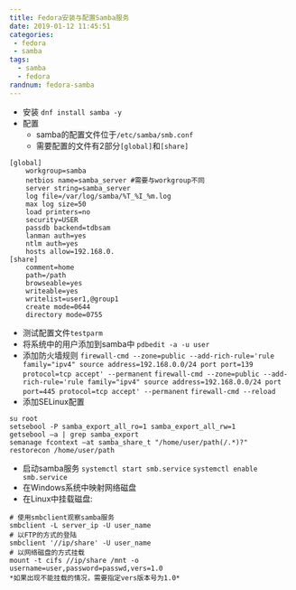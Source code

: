 ```yaml
---
title: Fedora安装与配置Samba服务
date: 2019-01-12 11:45:51
categories: 
 - fedora
 - samba
tags:
  - samba
  - fedora
randnum: fedora-samba
---
```

- 安装
`dnf install samba -y`
- 配置
  - samba的配置文件位于`/etc/samba/smb.conf`
  - 需要配置的文件有2部分`[global]`和`[share]`
<!--more-->
```
[global]
	workgroup=samba
	netbios name=samba_server #需要与workgroup不同
	server string=samba_server
	log file=/var/log/samba/%T_%I_%m.log
	max log size=50
	load printers=no
	security=USER
	passdb backend=tdbsam
	lanman auth=yes
	ntlm auth=yes	
	hosts allow=192.168.0.
[share]
	comment=home
	path=/path
	browseable=yes
	writeable=yes
	writelist=user1,@group1
	create mode=0644
	directory mode=0755
```
  - 测试配置文件`testparm`
  - 将系统中的用户添加到samba中
  `pdbedit -a -u user`
  - 添加防火墙规则
  `firewall-cmd --zone=public --add-rich-rule='rule family="ipv4" source address=192.168.0.0/24 port port=139 protocol=tcp accept' --permanent`
  `firewall-cmd --zone=public --add-rich-rule='rule family="ipv4" source address=192.168.0.0/24 port port=445 protocol=tcp accept' --permanent`
  `firewall-cmd --reload`
  - 添加SELinux配置
```
su root
setsebool -P samba_export_all_ro=1 samba_export_all_rw=1
getsebool –a | grep samba_export
semanage fcontext –at samba_share_t "/home/user/path(/.*)?"
restorecon /home/user/path
```
  - 启动samba服务
  `systemctl start smb.service`
  `systemctl enable smb.service`
  - 在Windows系统中映射网络磁盘
  - 在Linux中挂载磁盘:
```
# 使用smbclient观察samba服务
smbclient -L server_ip -U user_name
# 以FTP的方式的登陆
smbclient '//ip/share' -U user_name
# 以网络磁盘的方式挂载
mount -t cifs //ip/share /mnt -o username=user,password=passwd,vers=1.0
*如果出现不能挂载的情况，需要指定vers版本号为1.0*
```
